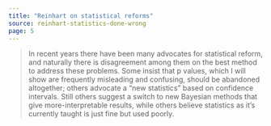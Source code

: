 ```yaml
---
title: "Reinhart on statistical reforms"
source: reinhart-statistics-done-wrong
page: 5
---
```


> In recent years there have been many advocates for statistical reform,
>   and naturally there is disagreement among them on the best method to address these problems.
> Some insist that p values, which I will show are frequently misleading and confusing, should be abandoned altogether;
>   others advocate a “new statistics” based on confidence intervals.
> Still others suggest a switch to new Bayesian methods that give more-interpretable results,
>   while others believe statistics as it’s currently taught is just fine but used poorly.
